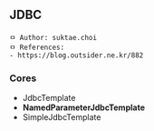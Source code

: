 ## JDBC

```
ㅁ Author: suktae.choi
ㅁ References:
- https://blog.outsider.ne.kr/882
```

### Cores

- JdbcTemplate
- **NamedParameterJdbcTemplate**
- SimpleJdbcTemplate
